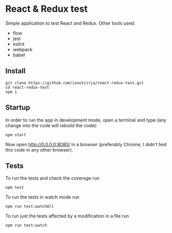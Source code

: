 # React & Redux test

Simple application to test React and Redux.
Other tools used:
- flow
- jest
- eslint
- webpack
- babel

## Install

```
git clone https://github.com/ionutcirja/react-redux-test.git
cd react-redux-test
npm i
```

## Startup

In order to run the app in development mode, open a terminal and type (any change into the code will rebuild the code):
```
npm start
```

Now open http://0.0.0.0:8080/ in a browser (preferably Chrome, I didn't test this code in any other browser).

## Tests

To run the tests and check the coverage run
```
npm test
```

To run the tests in watch mode run
```
npm run test:watchAll
```

To run just the tests affected by a modification in a file run
```
npm run test:watch
```

